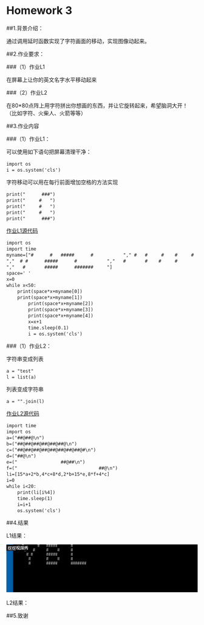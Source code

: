 # Homework 3

##1.背景介绍：

通过调用延时函数实现了字符画面的移动，实现图像动起来。

##2.作业要求：

###（1）作业L1

在屏幕上让你的英文名字水平移动起来

###（2）作业L2 

在80*80点阵上用字符拼出你想画的东西，并让它旋转起来，希望脑洞大开！（比如字符、火柴人、火箭等等）

##3.作业内容

###（1）作业L1：

可以使用如下语句把屏幕清理干净：

	import os
	i = os.system('cls')

字符移动可以用在每行前面增加空格的方法实现

	print("      ###")
	print("     #   ")
	print("     #   ")
	print("     #   ")
	print("      ###")
      
[作业L1源代码](https://github.com/52kylin/compuational_physics_N2014301020034/blob/master/Exercise_03/moving_my_name.py)

	import os  
	import time
	myname=["#      #   #####      #           "," #   #     #    #     #           ","  # #      #####      #           ","   #       #    #     #           ","   #       #####      #######     "]
	space=' '
	x=0
	while x<50:
		print(space*x+myname[0])
		print(space*x+myname[1])
    		print(space*x+myname[2])
    		print(space*x+myname[3])
    		print(space*x+myname[4])
    		x=x+1
    		time.sleep(0.1)
    		i = os.system('cls')

###（1）作业L2：

字符串变成列表

	a = "test"
	l = list(a)

列表变成字符串

	a = "".join(l)
	
[作业L2源代码]()


	import time
	import os
	a=("##@##@\n")
	b=("##@##@##@##@##@##@\n")
	c=("##@##@##@##@##@##@##@##@#\n")
	d=("##@\n")
	e=("                ##@##\n")
	f=("                              ##@\n")
	li=[15*a+2*b,4*c+8*d,2*b+15*e,8*f+4*c]
	i=0
	while i<20:
	    print(li[i%4])
	    time.sleep(1)
	    i=i+1
	    os.system('cls')
    



##4.结果

L1结果：

![](https://github.com/52kylin/compuational_physics_N2014301020034/blob/master/Exercise_03/moving_my_name.gif)

L2结果：

##5.致谢
